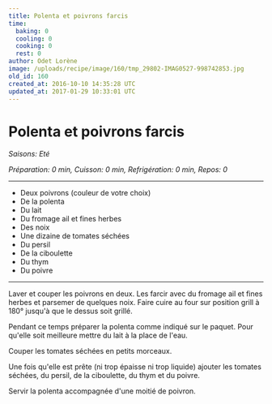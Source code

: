 ```yaml
---
title: Polenta et poivrons farcis
time:
  baking: 0
  cooling: 0
  cooking: 0
  rest: 0
author: Odet Lorène
image: /uploads/recipe/image/160/tmp_29802-IMAG0527-998742853.jpg
old_id: 160
created_at: 2016-10-10 14:35:28 UTC
updated_at: 2017-01-29 10:33:01 UTC
---
```


# Polenta et poivrons farcis



*Saisons: Eté*

*Préparation: 0 min, Cuisson: 0 min, Refrigération: 0 min, Repos: 0*

---

- Deux poivrons (couleur de votre choix)
- De la polenta
- Du lait
- Du fromage ail et fines herbes
- Des noix
- Une dizaine de tomates séchées
- Du persil
- De la ciboulette
- Du thym
- Du poivre

---

Laver et couper les poivrons en deux. Les farcir avec du fromage ail et fines herbes et parsemer de quelques noix. Faire cuire au four sur position grill à 180° jusqu'à que le dessus soit grillé.

Pendant ce temps préparer la polenta comme indiqué sur le paquet. Pour qu'elle soit meilleure mettre du lait à la place de l'eau.

Couper les tomates séchées en petits morceaux.

Une fois qu'elle est prête (ni trop épaisse ni trop liquide) ajouter les tomates séchées, du persil, de la ciboulette, du thym et du poivre.

Servir la polenta accompagnée d'une moitié de poivron.

